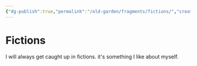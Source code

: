 ```yaml
---
{"dg-publish":true,"permalink":"/old-garden/fragments/fictions/","created":"2025-01-20T20:28:13.811-05:00","updated":"2025-04-10T23:26:36.477-04:00"}
---
```



# Fictions 
I will always get caught up in fictions. it's something I like about myself.